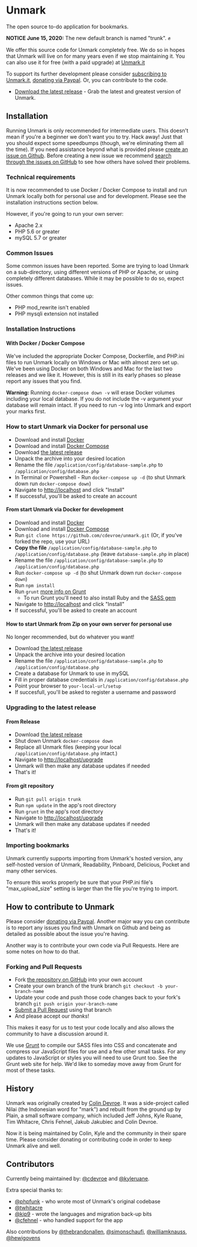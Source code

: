 Unmark
============

The open source to-do application for bookmarks.

**NOTICE June 15, 2020:** The new default branch is named "trunk". ✊

We offer this source code for Unmark completely free. We do so in hopes that Unmark will live on for many years even if we stop maintaining it. You can also use it for free (with a paid upgrade) at [Unmark.it](https://unmark.it/)

To support its further development please consider [subscribing to Unmark.it](https://unmark.it/), [donating via Paypal](https://www.paypal.com/cgi-bin/webscr?cmd=_s-xclick&hosted_button_id=XSYNN4MGM826N). Or, you can contribute to the code.

- [Download the latest release](https://github.com/cdevroe/unmark/releases) - Grab the latest and greatest version of Unmark.


## Installation

Running Unmark is only recommended for intermediate users. This doesn't mean if you're a beginner we don't want you to try. Hack away! Just that you should expect some speedbumps (though, we're eliminating them all the time). If you need assistance beyond what is provided please [create an issue on Github](https://github.com/cdevroe/unmark/issues). Before creating a new issue we recommend [search through the issues on GitHub](https://github.com/cdevroe/unmark/issues) to see how others have solved their problems.

### Technical requirements

It is now recommended to use Docker / Docker Compose to install and run Unmark locally both for personal use and for development. Please see the installation instructions section below.

However, if you're going to run your own server:

- Apache 2.x
- PHP 5.6 or greater
- mySQL 5.7 or greater

### Common Issues

Some common issues have been reported. Some are trying to load Unmark on a sub-directory, using different versions of PHP or Apache, or using completely different databases. While it may be possible to do so, expect issues.

Other common things that come up:
- PHP mod_rewrite isn't enabled
- PHP mysqli extension not installed

### Installation Instructions

#### With Docker / Docker Compose

We've included the appropriate Docker Compose, Dockerfile, and PHP.ini files to run Unmark locally on Windows or Mac with almost zero set up. We've been using Docker on both Windows and Mac for the last two releases and we like it. However, this is still in its early phases so please report any issues that you find.

**Warning:** Running `docker-compose down -v` will erase Docker volumes including your local database. If you do not include the -v argument your database will remain intact. If you need to run -v log into Unmark and export your marks first.

### How to start Unmark via Docker for personal use
- Download and install [Docker](https://docs.docker.com/get-docker/)
- Download and install [Docker Compose](https://docs.docker.com/compose/install/)
- Download [the latest release](https://github.com/cdevroe/unmark/releases)
- Unpack the archive into your desired location
- Rename the file `/application/config/database-sample.php` to `/application/config/database.php`
- In Terminal or Powershell - Run `docker-compose up -d` (to shut Unmark down run `docker-compose down`)
- Navigate to [http://localhost](http://localhost) and click "Install"
- If successful, you'll be asked to create an account

#### From start Unmark via Docker for development
- Download and install [Docker](https://docs.docker.com/get-docker/)
- Download and install [Docker Compose](https://docs.docker.com/compose/install/)
- Run `git clone https://github.com/cdevroe/unmark.git` (Or, if you've forked the repo, use your URL)
- **Copy the file** `/application/config/database-sample.php` to `/application/config/database.php` (leave `database-sample.php` in place)
- Rename the file `/application/config/database-sample.php` to `/application/config/database.php`
- Run `docker-compose up -d` (to shut Unmark down run `docker-compose down`)
- Run `npm install`
- Run `grunt` [more info on Grunt](http://gruntjs.com/)
    - To run Grunt you'll need to also install Ruby and the [SASS gem](https://sass-lang.com/ruby-sass)
- Navigate to [http://localhost](http://localhost) and click "Install"
- If successful, you'll be asked to create an account

#### How to start Unmark from Zip on your own server for personal use

No longer recommended, but do whatever you want!

- Download [the latest release](https://github.com/cdevroe/unmark/releases)
- Unpack the archive into your desired location
- Rename the file `/application/config/database-sample.php` to `/application/config/database.php`
- Create a database for Unmark to use in mySQL
- Fill in proper database credentials in `/application/config/database.php`
- Point your browser to `your-local-url/setup`
- If succesfull, you'll be asked to register a username and password

### Upgrading to the latest release

#### From Release
- Download [the latest release](https://github.com/cdevroe/unmark/releases)
- Shut down Unmark `docker-compose down`
- Replace all Unmark files (keeping your local `/application/config/database.php` intact.)
- Navigate to [http://localhost/upgrade](http://localhost/upgrade)
- Unmark will then make any database updates if needed
- That's it!

#### From git repository
- Run `git pull origin trunk`
- Run `npm update` in the app's root directory
- Run `grunt` in the app's root directory
- Navigate to [http://localhost/upgrade](http://localhost/upgrade)
- Unmark will then make any database updates if needed
- That's it!

### Importing bookmarks

Unmark currently supports importing from Unmark's hosted version, any self-hosted version of Unmark, Readability, Pinboard, Delicious, Pocket and many other services.

To ensure this works properly be sure that your PHP.ini file's "max_upload_size" setting is larger than the file you're trying to import.

## How to contribute to Unmark

Please consider [donating via Paypal](https://www.paypal.com/cgi-bin/webscr?cmd=_s-xclick&hosted_button_id=XSYNN4MGM826N). Another major way you can contribute is to report any issues you find with Unmark on Github and being as detailed as possible about the issue you're having.

Another way is to contribute your own code via Pull Requests. Here are some notes on how to do that.

### Forking and Pull Requests

- Fork [the repository on GitHub](https://github.com/cdevroe/unmark/) into your own account
- Create your own branch of the trunk branch `git checkout -b your-branch-name`
- Update your code and push those code changes back to your fork's branch `git push origin your-branch-name`
- [Submit a Pull Request](https://github.com/cdevroe/unmark/pulls) using that branch
- And please accept our _thanks_!

This makes it easy for us to test your code locally and also allows the community to have a discussion around it.

We use [Grunt](http://gruntjs.com/) to compile our SASS files into CSS and concatenate and compress our JavaScript files for use and a few other small tasks. For any updates to JavaScript or styles you will need to use Grunt too. See the Grunt web site for help. We'd like to someday move away from Grunt for most of these tasks.

## History

Unmark was originally created by [Colin Devroe](http://cdevroe.com/). It was a side-project called Nilai (the Indonesian word for "mark") and rebuilt from the ground up by Plain, a small software company, which included Jeff Johns, Kyle Ruane, Tim Whitacre, Chris Fehnel, Jakub Jakubiec and Colin Devroe.

Now it is being maintained by Colin, Kyle and the community in their spare time. Please consider donating or contributing code in order to keep Unmark alive and well.

## Contributors

Currently being maintained by: [@cdevroe](https://github.com/cdevroe) and [@kyleruane](https://github.com/kyleruane).

Extra special thanks to: 

- [@phpfunk](https://github.com/phpfunk) - who wrote most of Unmark's original codebase
- [@twhitacre](https://github.com/twhitacre)
- [@kip9](https://github.com/kip9) - wrote the languages and migration back-up bits
- [@cfehnel](https://github.com/cfehnel) - who handled support for the app

Also contributions by [@thebrandonallen](https://github.com/thebrandonallen), [@simonschaufi](https://github.com/simonschaufi), [@williamknauss](https://github.com/williamknauss), [@hewigovens](https://github.com/hewigovens)